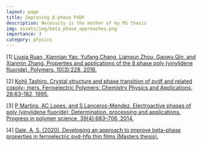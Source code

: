 ```yaml
---
layout: page
title: Improving β-phase PVDF
description: Necessity is the mother of my MS thesis
img: assets/img/beta_phase_approaches.png
importance: 3
category: physics
---
```


<!-- <div class="row">
    <div class="col-sm mt-3 mt-md-0">
        {% include figure.liquid path="assets/img/beta_phase_approaches.png" title="Paths to β-phase PVDF" class="img-fluid rounded z-depth-1" %}
    </div>
</div>
<div class="caption">
    Overview of processes which culminate in β-phase PVDF crystal structure. Crystal phases are denoted in circles with a depiction of the relevant configuration, physical processes used as a starting point for obtaining crystalline structure are denoted in squares. Compiled from <a href="https://www.mdpi.com/2073-4360/10/3/228">[1]</a>, <a href="https://books.google.com/books?id=_M8B6ISHxFUC&lpg=PA63&ots=Q_-y2SgSO3&dq=Kohji%20Tashiro.%20Crystal%20structure%20and%20phase%20transition%20of%20pvdf%20and%20related%20copoly-%20mers.%20Ferroelectric%20Polymers%3A%20Chemistry%20Physics%20and%20Applications%2C%2028%3A63%E2%80%93182%2C%201995.&lr&pg=PA63#v=onepage&q&f=false">[2]</a>, <a href="https://www.sciencedirect.com/science/article/abs/pii/S0079670013000865">[3]</a>.  Image source <a href="https://scholarworks.iupui.edu/handle/1805/22686">[4]</a>.
</div> -->


[1] <a href="https://www.mdpi.com/2073-4360/10/3/228">Liuxia Ruan, Xiannian Yao, Yufang Chang, Lianqun Zhou, Gaowu Qin, and Xianmin Zhang. Properties and applications of the β phase poly (vinylidene fluoride). Polymers, 10(3):228, 2018.</a>

[2] <a href="https://books.google.com/books?id=_M8B6ISHxFUC&lpg=PA63&ots=Q_-y2SgSO3&dq=Kohji%20Tashiro.%20Crystal%20structure%20and%20phase%20transition%20of%20pvdf%20and%20related%20copoly-%20mers.%20Ferroelectric%20Polymers%3A%20Chemistry%20Physics%20and%20Applications%2C%2028%3A63%E2%80%93182%2C%201995.&lr&pg=PA63#v=onepage&q&f=false">Kohji Tashiro. Crystal structure and phase transition of pvdf and related copoly- mers. Ferroelectric Polymers: Chemistry Physics and Applications, 28:63–182, 1995.</a>

[3] <a href="https://www.sciencedirect.com/science/article/abs/pii/S0079670013000865">P Martins, AC Lopes, and S Lanceros-Mendez. Electroactive phases of poly (vinylidene fluoride): Determination, processing and applications. Progress in polymer science, 39(4):683–706, 2014.</a>

[4] <a href="https://scholarworks.iupui.edu/handle/1805/22686">Dale, A. S. (2020). Developing an approach to improve beta-phase properties in ferroelectric pvd-hfp thin films (Masters thesis).</a>